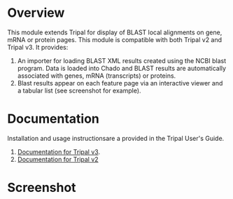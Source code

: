 # Overview
This module extends Tripal for display of BLAST local alignments on gene, mRNA or protein pages.  This module is compatible with both Tripal v2 and Tripal v3.  It provides:

1.  An importer for loading BLAST XML results created using the NCBI blast program.  Data is loaded into Chado and BLAST results are automatically associated with genes, mRNA (transcripts) or proteins.
2.  Blast results appear on each feature page via an interactive viewer and a tabular list (see screenshot for example).


# Documentation

Installation and usage instructionsare a provided in the Tripal User's Guide. 

1. [Documentation for Tripal v3](https://tripal.readthedocs.io/en/latest/user_guide/example_genomics/func_annots.html).
2. [Documentation for Tripal v2](http://tripal.info/node/106)


# Screenshot

